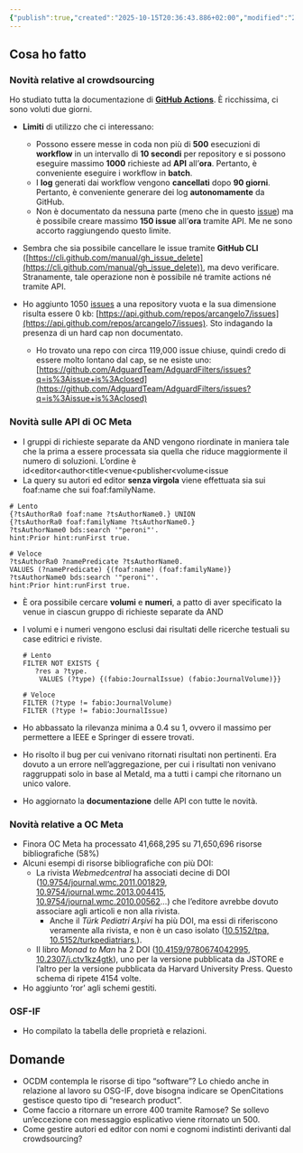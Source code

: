 ```yaml
---
{"publish":true,"created":"2025-10-15T20:36:43.886+02:00","modified":"2025-10-15T19:36:56.000+02:00","cssclasses":""}
---
```



## Cosa ho fatto

### Novità relative al crowdsourcing

Ho studiato tutta la documentazione di [**GitHub Actions**](https://docs.github.com/en/actions). È ricchissima, ci sono voluti due giorni.

- **Limiti** di utilizzo che ci interessano:
    - Possono essere messe in coda non più di **500** esecuzioni di **workflow** in un intervallo di **10 secondi** per repository e si possono eseguire massimo **1000** richieste ad **API** all’**ora**. Pertanto, è conveniente eseguire i workflow in **batch**.
    - I **log** generati dai workflow vengono **cancellati** dopo **90 giorni**. Pertanto, è conveniente generare dei log **autonomamente** da GitHub.
    - Non è documentato da nessuna parte (meno che in questo [issue](https://github.com/cli/cli/issues/4801)) ma è possibile creare massimo **150 issue** all’**ora** tramite API. Me ne sono accorto raggiungendo questo limite.


- Sembra che sia possibile cancellare le issue tramite **GitHub CLI** ([https://cli.github.com/manual/gh_issue_delete](https://cli.github.com/manual/gh_issue_delete)), ma devo verificare. Stranamente, tale operazione non è possibile né tramite actions né tramite API.
- Ho aggiunto 1050 [issues](https://github.com/arcangelo7/issues/issues) a una repository vuota e la sua dimensione risulta essere 0 kb: [https://api.github.com/repos/arcangelo7/issues](https://api.github.com/repos/arcangelo7/issues). Sto indagando la presenza di un hard cap non documentato.
    - Ho trovato una repo con circa 119,000 issue chiuse, quindi credo di essere molto lontano dal cap, se ne esiste uno: [https://github.com/AdguardTeam/AdguardFilters/issues?q=is%3Aissue+is%3Aclosed](https://github.com/AdguardTeam/AdguardFilters/issues?q=is%3Aissue+is%3Aclosed)

### Novità sulle API di OC Meta

- I gruppi di richieste separate da AND vengono riordinate in maniera tale che la prima a essere processata sia quella che riduce maggiormente il numero di soluzioni. L’ordine è id<editor<author<title<venue<publisher<volume\<issue
- La query su autori ed editor **senza virgola** viene effettuata sia sui foaf:name che sui foaf:familyName.
    
```sparql
# Lento
{?tsAuthorRa0 foaf:name ?tsAuthorName0.} UNION
{?tsAuthorRa0 foaf:familyName ?tsAuthorName0.}
?tsAuthorName0 bds:search '"peroni"'.
hint:Prior hint:runFirst true.

# Veloce
?tsAuthorRa0 ?namePredicate ?tsAuthorName0.
VALUES (?namePredicate) {(foaf:name) (foaf:familyName)}
?tsAuthorName0 bds:search '"peroni"'.
hint:Prior hint:runFirst true.
```
    
- È ora possibile cercare **volumi** e **numeri**, a patto di aver specificato la venue in ciascun gruppo di richieste separate da AND
- I volumi e i numeri vengono esclusi dai risultati delle ricerche testuali su case editrici e riviste.
    
    ```sparql
    # Lento
    FILTER NOT EXISTS {
       ?res a ?type.
        VALUES (?type) {(fabio:JournalIssue) (fabio:JournalVolume)}}
    
    # Veloce
    FILTER (?type != fabio:JournalVolume) 
    FILTER (?type != fabio:JournalIssue)
    ```
    
- Ho abbassato la rilevanza minima a 0.4 su 1, ovvero il massimo per permettere a IEEE e Springer di essere trovati.
- Ho risolto il bug per cui venivano ritornati risultati non pertinenti. Era dovuto a un errore nell’aggregazione, per cui i risultati non venivano raggruppati solo in base al MetaId, ma a tutti i campi che ritornano un unico valore.
- Ho aggiornato la **documentazione** delle API con tutte le novità.

### Novità relative a OC Meta

- Finora OC Meta ha processato 41,668,295 su 71,650,696 risorse bibliografiche (58%)
- Alcuni esempi di risorse bibliografiche con più DOI:
    - La rivista *Webmedcentral* ha associati decine di DOI ([10.9754/journal.wmc.2011.001829](http://api.crossref.org/works/10.9754/journal.wmc.2011.001829), [10.9754/journal.wmc.2013.004415](http://api.crossref.org/works/10.9754/journal.wmc.2013.004415), [10.9754/journal.wmc.2010.00562](http://api.crossref.org/works/10.9754/journal.wmc.2010.00562)…) che l’editore avrebbe dovuto associare agli articoli e non alla rivista.
        - Anche il *Türk Pediatri Arşivi* ha più DOI, ma essi di riferiscono veramente alla rivista, e non è un caso isolato ([10.5152/tpa,](https://doi.org/10.5152/tpa) [10.5152/turkpediatriars.](https://doi.org/10.5152/turkpediatriars.)).
    - Il libro *Monad to Man* ha 2 DOI ([10.4159/9780674042995](http://api.crossref.org/works/10.4159/9780674042995), [10.2307/j.ctv1kz4gtk](http://api.crossref.org/works/10.2307/j.ctv1kz4gtk)), uno per la versione pubblicata da JSTORE e l’altro per la versione pubblicata da Harvard University Press. Questo schema di ripete 4154 volte.
- Ho aggiunto ‘ror’ agli schemi gestiti.

### OSF-IF

- Ho compilato la tabella delle proprietà e relazioni.

## Domande

- OCDM contempla le risorse di tipo “software”? Lo chiedo anche in relazione al lavoro su OSG-IF, dove bisogna indicare se OpenCitations gestisce questo tipo di “research product”.
- Come faccio a ritornare un errore 400 tramite Ramose? Se sollevo un’eccezione con messaggio esplicativo viene ritornato un 500.
- Come gestire autori ed editor con nomi e cognomi indistinti derivanti dal crowdsourcing?